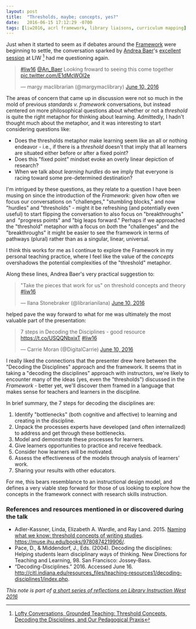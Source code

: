 ```yaml
---
layout: post
title:  "Thresholds, maybe; concepts, yes?"
date:   2016-06-15 17:12:29 -0700
tags: [liw2016, acrl framework, library liaisons, curriculum mapping]
---
```


Just when it started to seem as if debates around the [Framework](http://www.ala.org/acrl/standards/ilframework) were beginning to settle, the conversation sparked by [Andrea Baer](https://twitter.com/An_Baer)'s [excellent session](https://liw16.sched.org/event/5yjh/lofty-conversations-grounded-teaching-threshold-concepts-decoding-the-disciplines-and-our-pedagogical-praxis) at LIW [^fn-baer] had me questioning again.

<blockquote class="twitter-tweet" data-lang="en"><p lang="en" dir="ltr"><a href="https://twitter.com/hashtag/liw16?src=hash">#liw16</a>  <a href="https://twitter.com/An_Baer">@An_Baer</a>  Looking froward to seeing this come together <a href="https://t.co/E1dMcWOl2e">pic.twitter.com/E1dMcWOl2e</a></p>&mdash; margy maclibrarian (@margymaclibrary) <a href="https://twitter.com/margymaclibrary/status/741347974295343104">June 10, 2016</a></blockquote>
<script async src="//platform.twitter.com/widgets.js" charset="utf-8"></script>

The areas of concern that came up in discussion were not so much in the mold of previous *standards v. framework* conversations, but instead centered on more philosophical questions about whether or not a *threshold* is quite the right metaphor for thinking about learning. Admittedly, I hadn't thought much about the metaphor, and it was interesting to start considering questions like:

* Does the thresholds metaphor make learning seem like an all or nothing endeavor  - i.e., if there is a *threshold* doesn't that imply that all learners are situated either before or after a fixed point?
* Does this "fixed point" mindset evoke an overly linear depiction of research?
* When we talk about *learning hurdles* do we imply that everyone is racing toward some pre-determined destination?

I'm intrigued by these questions, as they relate to a question I have been musing on since the introduction of the *Framework*: given how often we focus our conversations on "challenges," "stumbling blocks," and now "hurdles" and "thresholds" - might it be refreshing (and potentially even useful) to start flipping the conversation to also focus on "breakthroughs" and  "progress points" and "big leaps forward." Perhaps if we approached the "threshold" metaphor with a focus on *both* the "challenges" and the "breakthroughs" it might be easier to see the framework in terms of pathways (plural) rather than as a singular, linear, universal.

I think this works for me as I continue to explore the Framework in my personal teaching practice, where I feel like the value of the *concepts* overshadows the potential complexities of the "threshold" metaphor.

Along these lines, Andrea Baer's very practical suggestion to:

<blockquote class="twitter-tweet" data-lang="en"><p lang="en" dir="ltr">&quot;Take the pieces that work for us&quot; on threshold concepts and theory <a href="https://twitter.com/hashtag/liw16?src=hash">#liw16</a></p>&mdash; Ilana Stonebraker (@librarianilana) <a href="https://twitter.com/librarianilana/status/741360177287286785">June 10, 2016</a></blockquote>
<script async src="//platform.twitter.com/widgets.js" charset="utf-8"></script>

helped pave the way forward to what for me was ultimately the most valuable part of the presentation:

<blockquote class="twitter-tweet" data-lang="en"><p lang="en" dir="ltr">7 steps in Decoding the Disciplines - good resource <a href="https://t.co/USQQNbxixT">https://t.co/USQQNbxixT</a> <a href="https://twitter.com/hashtag/liw16?src=hash">#liw16</a></p>&mdash; Carrie Moran (@DigitalCarrie) <a href="https://twitter.com/DigitalCarrie/status/741353818747609088">June 10, 2016</a></blockquote>
<script async src="//platform.twitter.com/widgets.js" charset="utf-8"></script>

I really liked the connections that the presenter drew here between the "Decoding the Disciplines" approach and the framework. It seems that in taking a "decoding the disciplines" approach with instructors, we're likely to encounter many of the ideas (yes, even the "thresholds") discussed in the *Framework* - better yet, we'll discover them framed in a language that makes sense for teachers and learners in the discipline.

In brief summary, the 7 steps for decoding the disciplines are:
1. Identify "bottlenecks" (both cognitive and affective) to learning and creating in the discipline.
2. Unpack the processes experts have developed (and often internalized) to address and get through these bottlenecks.
3. Model and demonstrate these processes for learners.
4. Give learners opportunities to practice and receive feedback.
5. Consider how learners will be motivated.
6. Assess the effectiveness of the models through analysis of learners' work.
7. Sharing your results with other educators.

For me, this bears resemblance to an instructional design model, and defines a very viable step forward for those of us looking to explore how the concepts in the framework connect with research skills instruction.

### References and resources mentioned in or discovered during the talk
* Adler-Kassner, Linda, Elizabeth A. Wardle, and Ray Land. 2015. [Naming what we know: threshold concepts of writing studies](http://ucla.worldcat.org/oclc/911593897). https://muse.jhu.edu/books/9780874219906/.
* Pace, D., & Middendorf, J., Eds. (2004). Decoding the disciplines: Helping students learn disciplinary ways of thinking. New Directions for Teaching and Learning, 98. San Francisco: Jossey-Bass.
* “Decoding-Disciplines.” 2016. Accessed June 16. http://citl.indiana.edu/resources_files/teaching-resources1/decoding-disciplines1/index.php.

*This note is part of [a short series of reflections on Library Instruction West 2016]()*

[^fn-baer]: [Lofty Conversations, Grounded Teaching: Threshold Concepts, Decoding the Disciplines, and Our Pedagogical Praxis](https://liw16.sched.org/event/5yjh/lofty-conversations-grounded-teaching-threshold-concepts-decoding-the-disciplines-and-our-pedagogical-praxis)
